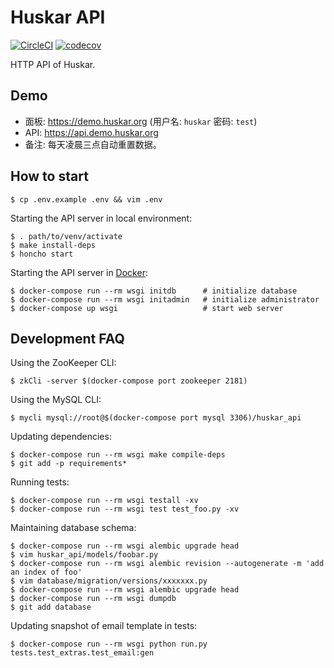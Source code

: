 Huskar API
==========

[![CircleCI](https://circleci.com/gh/huskar-org/huskar/tree/master.svg?style=svg)](https://circleci.com/gh/huskar-org/huskar/tree/master)
[![codecov](https://codecov.io/gh/huskar-org/huskar/branch/master/graph/badge.svg)](https://codecov.io/gh/huskar-org/huskar)

HTTP API of Huskar.

Demo
------

* 面板: https://demo.huskar.org (用户名: `huskar` 密码: `test`)
* API: https://api.demo.huskar.org
* 备注: 每天凌晨三点自动重置数据。

How to start
------------

    $ cp .env.example .env && vim .env

Starting the API server in local environment:

    $ . path/to/venv/activate
    $ make install-deps
    $ honcho start

Starting the API server in [Docker](https://www.docker.com/products/docker):

    $ docker-compose run --rm wsgi initdb      # initialize database
    $ docker-compose run --rm wsgi initadmin   # initialize administrator
    $ docker-compose up wsgi                   # start web server


Development FAQ
---------------

Using the ZooKeeper CLI:

    $ zkCli -server $(docker-compose port zookeeper 2181)

Using the MySQL CLI:

    $ mycli mysql://root@$(docker-compose port mysql 3306)/huskar_api

Updating dependencies:

    $ docker-compose run --rm wsgi make compile-deps
    $ git add -p requirements*

Running tests:

    $ docker-compose run --rm wsgi testall -xv
    $ docker-compose run --rm wsgi test test_foo.py -xv

Maintaining database schema:

    $ docker-compose run --rm wsgi alembic upgrade head
    $ vim huskar_api/models/foobar.py
    $ docker-compose run --rm wsgi alembic revision --autogenerate -m 'add an index of foo'
    $ vim database/migration/versions/xxxxxxx.py
    $ docker-compose run --rm wsgi alembic upgrade head
    $ docker-compose run --rm wsgi dumpdb
    $ git add database

Updating snapshot of email template in tests:

    $ docker-compose run --rm wsgi python run.py tests.test_extras.test_email:gen
